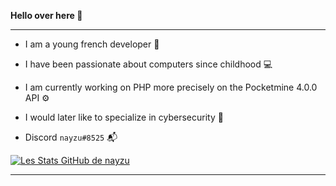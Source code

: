 __Hello over here 🤠__

--------------
* I am a young french developer 🧸
* I have been passionate about computers since childhood 💻
* I am currently working on PHP more precisely on the Pocketmine 4.0.0 API ⚙️
* I would later like to specialize in cybersecurity 📌

* Discord `nayzu#8525` 📬

[![Les Stats GitHub de nayzu](https://github-readme-stats.vercel.app/api?username=nayzu&show_icons=true)](https://github.com/anuraghazra/github-readme-stats)

--------------
